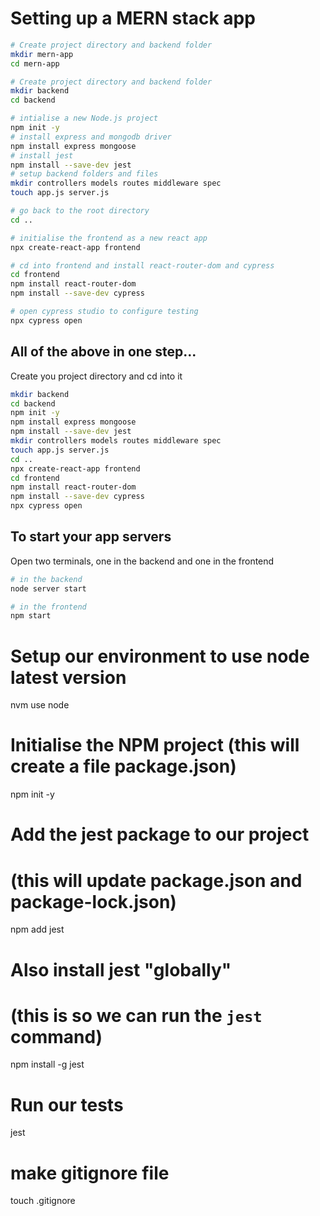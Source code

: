 # Setting up a MERN stack app
```bash
# Create project directory and backend folder
mkdir mern-app
cd mern-app
```
```bash
# Create project directory and backend folder
mkdir backend
cd backend
```
```bash
# intialise a new Node.js project
npm init -y
# install express and mongodb driver
npm install express mongoose
# install jest
npm install --save-dev jest
# setup backend folders and files
mkdir controllers models routes middleware spec
touch app.js server.js
```
```bash
# go back to the root directory
cd ..
```
```bash
# initialise the frontend as a new react app
npx create-react-app frontend
```
```bash
# cd into frontend and install react-router-dom and cypress
cd frontend
npm install react-router-dom
npm install --save-dev cypress
```
```bash
# open cypress studio to configure testing
npx cypress open
```

## All of the above in one step...

Create you project directory and cd into it
```bash
mkdir backend
cd backend
npm init -y
npm install express mongoose
npm install --save-dev jest
mkdir controllers models routes middleware spec
touch app.js server.js
cd ..
npx create-react-app frontend
cd frontend
npm install react-router-dom
npm install --save-dev cypress
npx cypress open
```

## To start your app servers

Open two terminals, one in the backend and one in the frontend
```bash
# in the backend
node server start
```
```bash
# in the frontend
npm start
```






# Setup our environment to use node latest version
nvm use node

# Initialise the NPM project (this will create a file package.json)
npm init -y

# Add the jest package to our project
# (this will update package.json and package-lock.json)
npm add jest

# Also install jest "globally"
# (this is so we can run the `jest` command)
npm install -g jest

# Run our tests
jest

# make gitignore file
touch .gitignore
```
